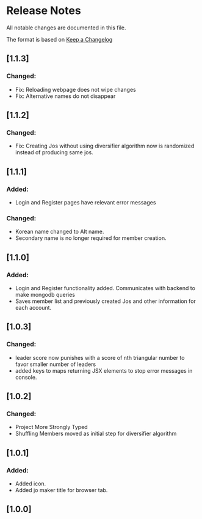 # Release Notes

All notable changes are documented in this file.

The format is based on [Keep a Changelog](http://keepachangelog.com/en/1.0.0/)

## [1.1.3]

### Changed:

- Fix: Reloading webpage does not wipe changes
- Fix: Alternative names do not disappear

## [1.1.2]

### Changed:

- Fix: Creating Jos without using diversifier algorithm now is randomized instead of producing same jos.

## [1.1.1]

### Added:

- Login and Register pages have relevant error messages

### Changed:

- Korean name changed to Alt name.
- Secondary name is no longer required for member creation.

## [1.1.0]


### Added:

- Login and Register functionality added. Communicates with backend to make mongodb queries
- Saves member list and previously created Jos and other information for each account.

## [1.0.3]

### Changed:

- leader score now punishes with a score of nth triangular number to favor smaller number of leaders
- added keys to maps returning JSX elements to stop error messages in console.

## [1.0.2]

### Changed:

- Project More Strongly Typed
- Shuffling Members moved as initial step for diversifier algorithm
## [1.0.1]

### Added:

- Added icon.
- Added jo maker title for browser tab.

## [1.0.0]
